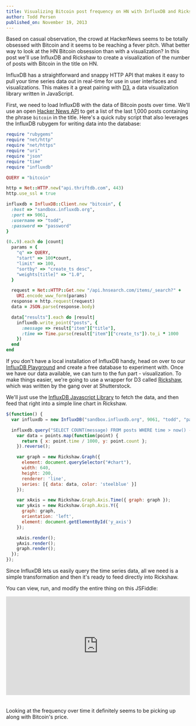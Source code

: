 ```yaml
---
title: Visualizing Bitcoin post frequency on HN with InfluxDB and Rickshaw
author: Todd Persen
published_on: November 19, 2013
---
```


Based on casual observation, the crowd at HackerNews seems to be totally obsessed 
with Bitcoin and it seems to be reaching a fever pitch. What better way to 
look at the HN Bitcoin obsession than with a visualization? In this post we'll 
use InfluxDB and Rickshaw to create a visualization of the number of posts with 
Bitcoin in the title on HN.

InfluxDB has a straightforward and snappy HTTP API that makes it easy to
pull your time series data out in real-time for use in user interfaces and
visualizations. This makes it a great pairing with [D3](http://d3js.org),
a data visualization library written in JavaScript.

First, we need to load InfluxDB with the data of Bitcoin posts over time. We'll use an 
open [Hacker News API](https://www.hnsearch.com/api) to get a list of the last 1,000 
posts containing the phrase `bitcoin` in the title. Here's a quick ruby script that 
also leverages the InfluxDB rubygem for writing data into the database:

```ruby
require "rubygems"
require "net/http"
require "net/https"
require "uri"
require "json"
require "time"
require "influxdb"

QUERY = "bitcoin"

http = Net::HTTP.new("api.thriftdb.com", 443)
http.use_ssl = true

influxdb = InfluxDB::Client.new "bitcoin", {
  :host => "sandbox.influxdb.org",
  :port => 9061,
  :username => "todd",
  :password => "password"
}

(0..9).each do |count|
  params = {
    "q" => QUERY,
    "start" => 100*count,
    "limit" => 100,
    "sortby" => "create_ts desc",
    "weights[title]" => "1.0",
  }

  request = Net::HTTP::Get.new "/api.hnsearch.com/items/_search?" +
    URI.encode_www_form(params)
  response = http.request(request)
  data = JSON.parse(response.body)

  data["results"].each do |result|
    influxdb.write_point("posts", {
      :message => result["item"]["title"],
      :time => Time.parse(result["item"]["create_ts"]).to_i * 1000
    })
  end
end
```

If you don't have a local installation of InfluxDB handy, head on over
to our [InfluxDB Playground](http://play.influxdb.org) and create a free
database to experiment with. Once we have our data available, we can turn to the fun part - visualization.
To make things easier, we're going to use a wrapper for D3
called [Rickshaw](http://code.shutterstock.com/rickshaw/), which was written
by the gang over at Shutterstock.

We'll just use the [InfluxDB Javascript Library](https://github.com/influxdb/influxdb-js)
to fetch the data, and then feed that right into a simple line chart in Rickshaw.

```javascript
$(function() {
  var influxdb = new InfluxDB("sandbox.influxdb.org", 9061, "todd", "password", "bitcoin");

  influxdb.query("SELECT COUNT(message) FROM posts WHERE time > now() - 365d GROUP BY time(24h);", function(points) {
    var data = points.map(function(point) {
      return { x: point.time / 1000, y: point.count };
    }).reverse();

    var graph = new Rickshaw.Graph({
      element: document.querySelector("#chart"),
      width: 640,
      height: 200,
      renderer: 'line',
      series: [{ data: data, color: 'steelblue' }]
    });

    var xAxis = new Rickshaw.Graph.Axis.Time({ graph: graph });
    var yAxis = new Rickshaw.Graph.Axis.Y({
      graph: graph,
      orientation: 'left',
      element: document.getElementById('y_axis')
    });

    xAxis.render();
    yAxis.render();
    graph.render();
  });
});
```

Since InfluxDB lets us easily query the time series data, all we need is a simple
transformation and then it's ready to feed directly into Rickshaw.

You can view, run, and modify the entire thing on this JSFiddle:

<iframe width="100%" height="270" style="margin-bottom: 20px;" src="http://jsfiddle.net/toddpersen/46ZRj/15/embedded/result,js,html,css" allowfullscreen="allowfullscreen" frameborder="0"></iframe>

Looking at the frequency over time it definitely seems to be picking up along with Bitcoin's price.
